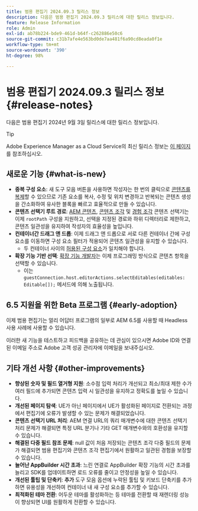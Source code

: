 ```yaml
---
title: 범용 편집기 2024.09.3 릴리스 정보
description: 다음은 범용 편집기 2024.09.3 릴리스에 대한 릴리스 정보입니다.
feature: Release Information
role: Admin
exl-id: ab78b224-bde9-461d-b64f-c262886e50c6
source-git-commit: c31b7afe4e563bd0de7aa481f6a90cd8eada0f1e
workflow-type: tm+mt
source-wordcount: '390'
ht-degree: 98%

---
```


# 범용 편집기 2024.09.3 릴리스 정보 {#release-notes}

다음은 범용 편집기 2024년 9월 3일 릴리스에 대한 릴리스 정보입니다.

>[!TIP]
>
>Adobe Experience Manager as a Cloud Service의 최신 릴리스 정보는 [이 페이지](/help/release-notes/release-notes-cloud/release-notes-current.md)를 참조하십시오.

## 새로운 기능 {#what-is-new}

* **중복 구성 요소**: 새 도구 모음 버튼을 사용하면 작성자는 한 번의 클릭으로 [콘텐츠를 복제](/help/sites-cloud/authoring/universal-editor/authoring.md#duplicating-components)할 수 있으므로 기존 요소를 복사, 수정 및 위치 변경하고 반복되는 콘텐츠 생성을 간소화하여 유사한 블록을 빠르고 효율적으로 만들 수 있습니다.
* **콘텐츠 선택기 루트 경로**: [AEM 콘텐츠](/help/implementing/universal-editor/field-types.md#aem-content), [콘텐츠 조각](/help/implementing/universal-editor/field-types.md#content-fragment) 및 [경험 조각](/help/implementing/universal-editor/field-types.md#experience-fragment) 콘텐츠 선택기는 이제 `rootPath` 구성을 지원하고, 선택을 지정된 경로와 하위 디렉터리로 제한하고, 콘텐츠 일관성을 유지하여 작성자의 효율성을 높입니다.
* **컨테이너간 드래그 앤 드롭**: 이제 드래그 앤 드롭으로 서로 다른 컨테이너 간에 구성 요소를 이동하면 구성 요소 필터가 적용되어 콘텐츠 일관성을 유지할 수 있습니다.
   * 두 컨테이너 사이의 [허용된 구성 요소](/help/implementing/universal-editor/filtering.md)가 일치해야 합니다.
* **확장 기능 기반 선택**: [확장 기능 개발자](/help/implementing/universal-editor/extending.md)는 이제 프로그래밍 방식으로 콘텐츠 항목을 선택할 수 있습니다.
   * 이는 `guestConnection.host.editorActions.selectEditables(editables: Editable[]);` 메서드에 의해 노출됩니다.

## 6.5 지원을 위한 Beta 프로그램 {#early-adoption}

이제 범용 편집기는 얼리 어답터 프로그램의 일부로 AEM 6.5를 사용할 때 Headless 사용 사례에 사용할 수 있습니다.

이러한 새 기능을 테스트하고 피드백을 공유하는 데 관심이 있으시면 Adobe ID와 연결된 이메일 주소로 Adobe 고객 성공 관리자에 이메일을 보내주십시오.

## 기타 개선 사항 {#other-improvements}

* **향상된 숫자 및 필드 열거형 지원**: 소수점 입력 처리가 개선되고 최소/최대 제한 수가 여러 필드에 추가되면 콘텐츠 입력 시 일관성을 유지하고 정확도를 높일 수 있습니다.
* **개선된 페이지 탐색**: UE가 아닌 페이지에서 UE가 활성화된 페이지로 전환되는 과정에서 편집기에 오류가 발생할 수 있는 문제가 해결되었습니다.
* **콘텐츠 선택기 URL 처리**: AEM 연결 URL의 쿼리 매개변수에 대한 콘텐츠 선택기 처리 문제가 해결되면 특정 URL 분기나 기타 GET 매개변수와의 호환성을 유지할 수 있습니다.
* **해결된 다중 필드 참조 문제**: null 값이 처음 저장되는 콘텐츠 조각 다중 필드의 문제가 해결되면 범용 편집기와 콘텐츠 조각 편집기에서 원활하고 일관된 경험을 보장할 수 있습니다.
* **늘어난 AppBuilder 시간 초과**: 느린 연결로 AppBuilder 확장 기능의 시간 초과를 늘리고 SDK를 업데이트하면 로드 오류를 줄이고 안정성을 높일 수 있습니다.
* **개선된 툴팁 및 단축키**: **추가** 도구 모음 옵션에 누락된 툴팁 및 키보드 단축키를 추가하면 유용성을 개선하여 컨테이너 내 새 구성 요소를 추가할 수 있습니다.
* **최적화된 테마 전환**: 어두운 테마를 활성화하는 등 테마를 전환할 때 재렌더링 성능이 향상되면 UI를 원활하게 전환할 수 있습니다.
